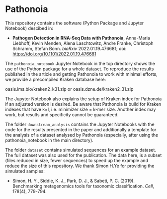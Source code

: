 # Pathonoia

This repository contains the software (Python Package and Jupyter Notebook) descibed in:

- **Pathogen Detection in RNA-Seq Data with Pathonoia**, Anna-Maria Liebhoff, Kevin Menden, Alena Laschtowitz, Andre Franke, Christoph Schramm, Stefan Bonn. *bioRxiv* 2022.01.19.476681; doi: https://doi.org/10.1101/2022.01.19.476681 

The `pathonoia_notebook` Jupyter Notebook in the top directory shows the use of the Python package for a whole dataset.
To reproduce the results published in the article and getting Pathonoia to work with minimal efforts, we provide a precompiled Kraken database here:

oasis.ims.bio/kraken2_k31.zip or oasis.dzne.de/kraken2_31.zip

The Jupyter Notebook also explains the setup of Kraken index for Pathonoia if an adjusted version is desired. 
Be aware that Pathonoia is build for Kraken indexes that have k=l, i.e. minimizer size = k-mer size. 
Another index may work, but results and specificity cannot be guaranteed.

The folder `downstream_analysis` contains the Jupyter Notebooks with the code for the results presented in the paper and additionally a template for the analysis of a dataset analysed by Pathonoia (especially, after using the pathonoia_notebook in the main directory).

The folder `dataset` contains simulated sequences for an example dataset. The full dataset was also used for the publication. The data here, is a subset (files reduced in size, fewer sequences) to speed up the example and reduce the size of this repository. We thank Simon H.Ye for providing the simulated samples:
- Simon, H. Y., Siddle, K. J., Park, D. J., & Sabeti, P. C. (2019). Benchmarking metagenomics tools for taxonomic classification. *Cell*, 178(4), 779-794.
